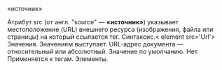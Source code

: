 «источник»

Атрибут src (от англ. "source" — **«источник»**) указывает местоположение (URL) внешнего ресурса (изображения, файла или страницы) на который ссылается тег. Синтаксис.< element src='Url'> Значения. Значением выступает. URL-адрес документа — относительный или абсолютный. Значение по умолчанию. Нет. Применяется к тегам. Элементы.